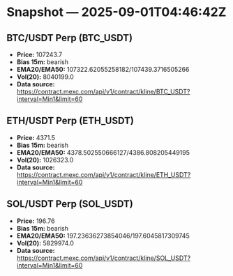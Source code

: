# Snapshot — 2025-09-01T04:46:42Z

## BTC/USDT Perp (BTC_USDT)
- **Price:** 107243.7
- **Bias 15m:** bearish
- **EMA20/EMA50:** 107322.62055258182/107439.3716505266
- **Vol(20):** 8040199.0
- **Data source:** https://contract.mexc.com/api/v1/contract/kline/BTC_USDT?interval=Min1&limit=60

## ETH/USDT Perp (ETH_USDT)
- **Price:** 4371.5
- **Bias 15m:** bearish
- **EMA20/EMA50:** 4378.502550666127/4386.808205449195
- **Vol(20):** 1026323.0
- **Data source:** https://contract.mexc.com/api/v1/contract/kline/ETH_USDT?interval=Min1&limit=60

## SOL/USDT Perp (SOL_USDT)
- **Price:** 196.76
- **Bias 15m:** bearish
- **EMA20/EMA50:** 197.23636273854046/197.6045817309745
- **Vol(20):** 5829974.0
- **Data source:** https://contract.mexc.com/api/v1/contract/kline/SOL_USDT?interval=Min1&limit=60
